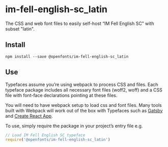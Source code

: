 
# im-fell-english-sc_latin

The CSS and web font files to easily self-host “IM Fell English SC” with subset "latin".

## Install

`npm install --save @openfonts/im-fell-english-sc_latin`

## Use

Typefaces assume you’re using webpack to process CSS and files. Each typeface
package includes all necessary font files (woff2, woff) and a CSS file with
font-face declarations pointing at these files.

You will need to have webpack setup to load css and font files. Many tools built
with Webpack will work out of the box with Typefaces such as [Gatsby](https://github.com/gatsbyjs/gatsby)
and [Create React App](https://github.com/facebookincubator/create-react-app).

To use, simply require the package in your project’s entry file e.g.

```javascript
// Load IM Fell English SC typeface
require('@openfonts/im-fell-english-sc_latin')
```
